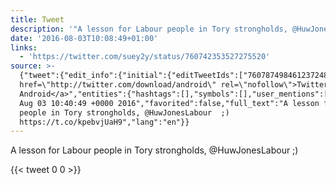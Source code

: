```yaml
---
title: Tweet
description: '"A lesson for Labour people in Tory strongholds, @HuwJonesLabour  ;) "'
date: '2016-08-03T10:08:49+01:00'
links:
  - 'https://twitter.com/suey2y/status/760742353527275520'
source: >-
  {"tweet":{"edit_info":{"initial":{"editTweetIds":["760787498461237248"],"editableUntil":"2016-08-03T11:40:49.038Z","editsRemaining":"5","isEditEligible":true}},"retweeted":false,"source":"<a
  href=\"http://twitter.com/download/android\" rel=\"nofollow\">Twitter for
  Android</a>","entities":{"hashtags":[],"symbols":[],"user_mentions":[],"urls":[{"url":"https://t.co/kpebvjUaH9","expanded_url":"https://twitter.com/suey2y/status/760742353527275520","display_url":"twitter.com/suey2y/status/…","indices":["68","91"]}]},"display_text_range":["0","91"],"favorite_count":"0","id_str":"760787498461237248","truncated":false,"retweet_count":"0","id":"760787498461237248","possibly_sensitive":false,"created_at":"Wed
  Aug 03 10:40:49 +0000 2016","favorited":false,"full_text":"A lesson for Labour
  people in Tory strongholds, @HuwJonesLabour  ;)
  https://t.co/kpebvjUaH9","lang":"en"}}
---
```

A lesson for Labour people in Tory strongholds, @HuwJonesLabour  ;) 
    
{{< tweet 0 0 >}}
    
